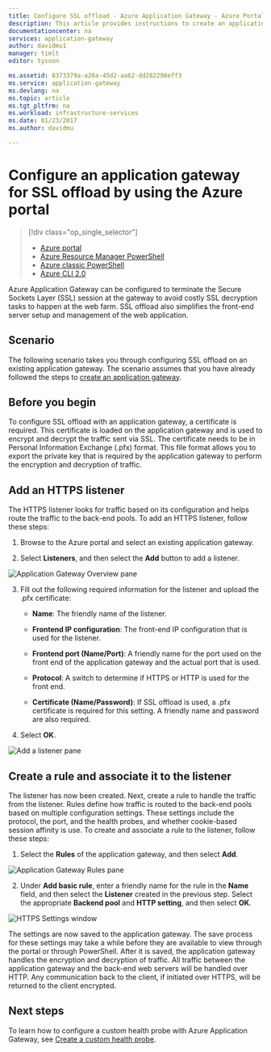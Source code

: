 ```yaml
---
title: Configure SSL offload - Azure Application Gateway - Azure Portal | Microsoft Docs
description: This article provides instructions to create an application gateway with SSL offload by using the Azure portal
documentationcenter: na
services: application-gateway
author: davidmu1
manager: timlt
editor: tysonn

ms.assetid: 8373379a-a26a-45d2-aa62-dd282298eff3
ms.service: application-gateway
ms.devlang: na
ms.topic: article
ms.tgt_pltfrm: na
ms.workload: infrastructure-services
ms.date: 01/23/2017
ms.author: davidmu

---
```

# Configure an application gateway for SSL offload by using the Azure portal

> [!div class="op_single_selector"]
> * [Azure portal](application-gateway-ssl-portal.md)
> * [Azure Resource Manager PowerShell](application-gateway-ssl-arm.md)
> * [Azure classic PowerShell](application-gateway-ssl.md)
> * [Azure CLI 2.0](application-gateway-ssl-cli.md)

Azure Application Gateway can be configured to terminate the Secure Sockets Layer (SSL) session at the gateway to avoid costly SSL decryption tasks to happen at the web farm. SSL offload also simplifies the front-end server setup and management of the web application.

## Scenario

The following scenario takes you through configuring SSL offload on an existing application gateway. The scenario assumes that you have already followed the steps to [create an application gateway](application-gateway-create-gateway-portal.md).

## Before you begin

To configure SSL offload with an application gateway, a certificate is required. This certificate is loaded on the application gateway and is used to encrypt and decrypt the traffic sent via SSL. The certificate needs to be in Personal Information Exchange (.pfx) format. This file format allows you to export the private key that is required by the application gateway to perform the encryption and decryption of traffic.

## Add an HTTPS listener

The HTTPS listener looks for traffic based on its configuration and helps route the traffic to the back-end pools. To add an HTTPS listener, follow these steps:

   1. Browse to the Azure portal and select an existing application gateway.

   2. Select **Listeners**, and then select the **Add** button to add a listener.

   ![Application Gateway Overview pane][1]


   3. Fill out the following required information for the listener and upload the .pfx certificate:
      - **Name**: The friendly name of the listener.

      - **Frontend IP configuration**: The front-end IP configuration that is used for the listener.

      - **Frontend port (Name/Port)**: A friendly name for the port used on the front end of the application gateway and the actual port that is used.

      - **Protocol**: A switch to determine if HTTPS or HTTP is used for the front end.

      - **Certificate (Name/Password)**: If SSL offload is used, a .pfx certificate is required for this setting. A friendly name and password are also required.

   4. Select **OK**.

![Add a listener pane][2]

## Create a rule and associate it to the listener

The listener has now been created. Next, create a rule to handle the traffic from the listener. Rules define how traffic is routed to the back-end pools based on multiple configuration settings. These settings include the protocol, the port, and the health probes, and whether cookie-based session affinity is use. To create and associate a rule to the listener, follow these steps:


   1. Select the **Rules** of the application gateway, and then select **Add**.

   ![Application Gateway Rules pane][3]


   2. Under **Add basic rule**, enter a friendly name for the rule in the **Name** field, and then select the **Listener** created in the previous step. Select the appropriate **Backend pool** and **HTTP setting**, and then select **OK**.

   ![HTTPS Settings window][4]

The settings are now saved to the application gateway. The save process for these settings may take a while before they are available to view through the portal or through PowerShell. After it is saved, the application gateway handles the encryption and decryption of traffic. All traffic between the application gateway and the back-end web servers will be handled over HTTP. Any communication back to the client, if initiated over HTTPS, will be returned to the client encrypted.

## Next steps

To learn how to configure a custom health probe with Azure Application Gateway, see [Create a custom health probe](application-gateway-create-gateway-portal.md).

[1]: ./media/application-gateway-ssl-portal/figure1.png
[2]: ./media/application-gateway-ssl-portal/figure2.png
[3]: ./media/application-gateway-ssl-portal/figure3.png
[4]: ./media/application-gateway-ssl-portal/figure4.png

